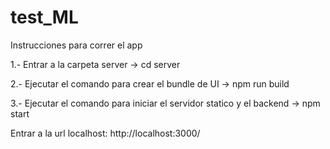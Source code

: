 # test_ML

Instrucciones para correr el app

 1.- Entrar a la carpeta server -> cd server

 2.- Ejecutar el comando para crear el bundle de UI -> npm run build
 
 3.- Ejecutar el comando para iniciar el servidor statico y el backend -> npm start

 Entrar a la url localhost: http://localhost:3000/